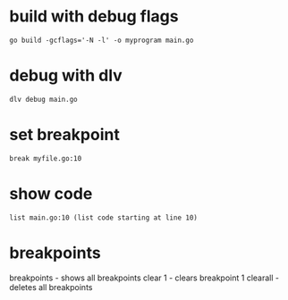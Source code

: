 # build with debug flags

`go build -gcflags='-N -l' -o myprogram main.go`

# debug with dlv

`dlv debug main.go`

# set breakpoint

`break myfile.go:10`

# show code

`list main.go:10 (list code starting at line 10)`

# breakpoints

breakpoints - shows all breakpoints
clear 1 - clears breakpoint 1
clearall - deletes all breakpoints
